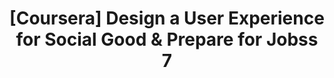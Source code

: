 ---
layout: post
title: "[Coursera] Design a User Experience for Social Good & Prepare for Jobss 7"
subtitle: 
cover-img: /assets/img/module7_path.jpg
thumbnail-img: /assets/img/module7_thumb.jpg
share-img: /assets/img/module7_path.jpg
tags: [UX]
--- 